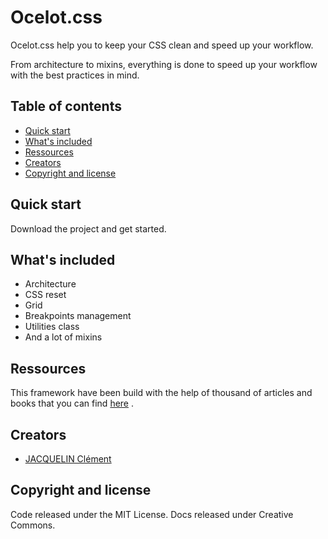 # Ocelot.css

Ocelot.css help you to keep your CSS clean and speed up your workflow.

From architecture to mixins, everything is done to speed up your workflow with the best practices in mind.

## Table of contents
* [Quick start](#quick-start)
* [What's included](#whats-included)
* [Ressources](/doc/ressources.md)
* [Creators](#creators)
* [Copyright and license](#copyright-and-license)

## Quick start

Download the project and get started.

## What's included

- Architecture
- CSS reset
- Grid
- Breakpoints management
- Utilities class
- And a lot of mixins

## Ressources

This framework have been build with the help of thousand of articles and books that you can find [here](#) .

## Creators

- [JACQUELIN Clément](http://twitter.com/jacquelinclem)

## Copyright and license

Code released under the MIT License. Docs released under Creative Commons.